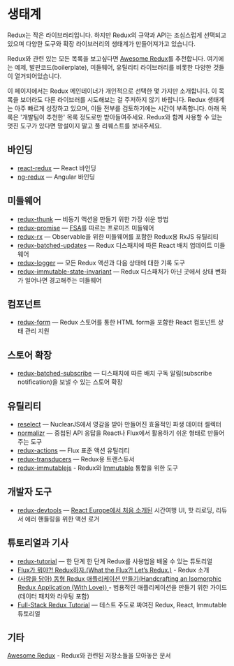 # 생태계

Redux는 작은 라이브러리입니다. 하지만 Redux의 규약과 API는 조심스럽게 선택되고 있으며 다양한 도구와 확장 라이브러리의 생태계가 만들어져가고 있습니다.

Redux와 관련 있는 모든 목록을 보고싶다면 [Awesome Redux](https://github.com/xgrommx/awesome-redux)를 추천합니다. 여기에는 예제, 발판코드(boilerplate), 미들웨어, 유틸리티 라이브러리를 비롯한 다양한 것들이 열거되어있습니다.

이 페이지에서는 Redux 메인테이너가 개인적으로 선택한 몇 가지만 소개합니다. 이 목록을 보더라도 다른 라이브러를 시도해보는 걸 주저하지 않기 바랍니다. Redux 생태계는 아주 빠르게 성장하고 있으며, 이들 전부를 검토하기에는 시간이 부족합니다. 아래 목록은 '개발팀이 추천한' 목록 정도로만 받아들여주세요. Redux와 함께 사용할 수 있는 멋진 도구가 있다면 망설이지 말고 풀 리퀘스트를 보내주세요.

## 바인딩

* [react-redux](https://github.com/gaearon/react-redux) — React 바인딩
* [ng-redux](https://github.com/wbuchwalter/ng-redux) — Angular 바인딩

## 미들웨어

* [redux-thunk](http://github.com/gaearon/redux-thunk) — 비동기 액션을 만들기 위한 가장 쉬운 방법
* [redux-promise](https://github.com/acdlite/redux-promise) — [FSA](https://github.com/acdlite/flux-standard-action)를 따르는 프로미즈 미들웨어
* [redux-rx](https://github.com/acdlite/redux-rx) — Observable을 위한 미들웨어를 포함한 Redux용 RxJS 유틸리티
* [redux-batched-updates](https://github.com/acdlite/redux-batched-updates) —
 Redux 디스패치에 따른 React 배치 업데이트 미들웨어
* [redux-logger](https://github.com/fcomb/redux-logger) — 모든 Redux 액션과 다음 상태에 대한 기록 도구
* [redux-immutable-state-invariant](https://github.com/leoasis/redux-immutable-state-invariant) — Redux 디스패처가 아닌 곳에서 상태 변화가 일어나면 경고해주는 미들웨어


## 컴포넌트

* [redux-form](https://github.com/erikras/redux-form) — Redux 스토어를 통한 HTML form을 포함한 React 컴포넌트 상태 관리 지원

## 스토어 확장

* [redux-batched-subscribe](https://github.com/tappleby/redux-batched-subscribe) — 디스패치에 따른 배치 구독 알림(subscribe notification)을 보낼 수 있는 스토어 확장

## 유틸리티

* [reselect](https://github.com/faassen/reselect) — NuclearJS에서 영감을 받아 만들어진 효율적인 파생 데이터 셀렉터
* [normalizr](https://github.com/gaearon/normalizr) — 중첩된 API 응답을 React나 Flux에서 활용하기 쉬운 형태로 만들어주는 도구
* [redux-actions](https://github.com/acdlite/redux-actions) — Flux 표준 액션 유틸리티
* [redux-transducers](https://github.com/acdlite/redux-transducers) — Redux용 트랜스듀서
* [redux-immutablejs](https://github.com/indexiatech/redux-immutablejs) -  Redux와 [Immutable](https://github.com/facebook/immutable-js/) 통합을 위한 도구


## 개발자 도구

* [redux-devtools](http://github.com/gaearon/redux-devtools) — [React Europe에서 처음 소개된](https://www.youtube.com/watch?v=xsSnOQynTHs) 시간여행 UI, 핫 리로딩, 리듀서 에러 핸들링을 위한 액션 로거

## 튜토리얼과 기사

* [redux-tutorial](https://github.com/happypoulp/redux-tutorial) — 한 단계 한 단계 Redux를 사용법을 배울 수 있는 튜토리얼
* [Flux가 뭐야?! Redux하자.(What the Flux?! Let’s Redux.)](https://blog.andyet.com/2015/08/06/what-the-flux-lets-redux) - Redux 소개
* [(사랑을 담아) 동형 Redux 애플리케이션 만들기(Handcrafting an Isomorphic Redux Application (With Love))
](https://medium.com/@bananaoomarang/handcrafting-an-isomorphic-redux-application-with-love-40ada4468af4) - 범용적인 애플리케이션을 만들기 위한 가이드(데이터 패치와 라우팅 포함)
* [Full-Stack Redux Tutorial](http://teropa.info/blog/2015/09/10/full-stack-redux-tutorial.html) — 테스트 주도로 짜여진 Redux, React, Immutable 튜토리얼

## 기타

[Awesome Redux](https://github.com/xgrommx/awesome-redux) - Redux와 관련된 저장소들을 모아놓은 문서
